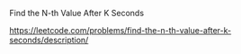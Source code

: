 Find the N-th Value After K Seconds

https://leetcode.com/problems/find-the-n-th-value-after-k-seconds/description/

